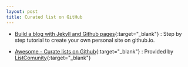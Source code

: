 ```yaml
---
layout: post
title: Curated list on GitHub
---
```



* [Build a blog with Jekyll and Github pages][3]{:target="_blank"} : Step by step tutorial to create your own personal site on github.io.

* [Awesome - Curate lists on Github][1]{:target="_blank"} : Provided by  [ListComunity][2]{:target="_blank"}


[1]: https://github.com/listcommunity
[2]: https://list.community/
[3]: https://www.smashingmagazine.com/2014/08/build-blog-jekyll-github-pages/
